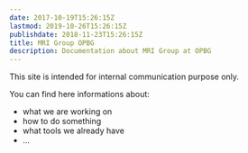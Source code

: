 ```yaml
---
date: 2017-10-19T15:26:15Z
lastmod: 2019-10-26T15:26:15Z
publishdate: 2018-11-23T15:26:15Z
title: MRI Group OPBG
description: Documentation about MRI Group at OPBG
---
```


This site is intended for internal communication purpose only.

You can find here informations about:

* what we are working on
* how to do something
* what tools we already have
* ...